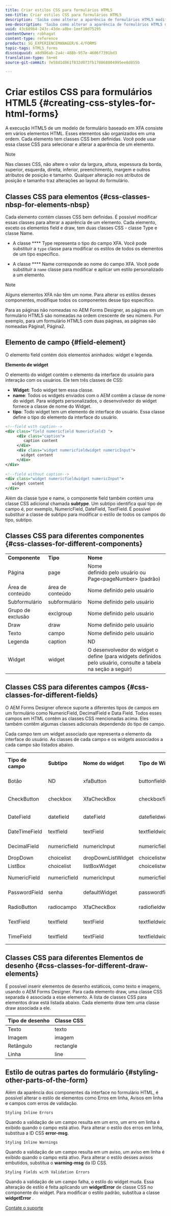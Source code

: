 ```yaml
---
title: Criar estilos CSS para formulários HTML5
seo-title: Criar estilos CSS para formulários HTML5
description: 'Saiba como alterar a aparência de formulários HTML5 modificando a classe CSS associada ao elemento de formulário HTML. '
seo-description: 'Saiba como alterar a aparência de formulários HTML5 modificando a classe CSS associada ao elemento de formulário HTML. '
uuid: 43c689b4-243c-43de-a8be-1eef10d75295
contentOwner: robhagat
content-type: reference
products: SG_EXPERIENCEMANAGER/6.4/FORMS
topic-tags: hTML5_forms
discoiquuid: a8d986ab-2a4c-488b-957e-4606f7391bd3
translation-type: tm+mt
source-git-commit: 7e58d1d861f832d073fb178868804995ee8d855b

---
```



# Criar estilos CSS para formulários HTML5 {#creating-css-styles-for-html-forms}

A execução HTML5 de um modelo de formulário baseado em XFA consiste em vários elementos HTML. Esses elementos são organizados em uma ordem. Cada elemento tem classes CSS bem definidas. Você pode usar essa classe CSS para selecionar e alterar a aparência de um elemento.

>[!NOTE]
>
>Nas classes CSS, não altere o valor da largura, altura, espessura da borda, superior, esquerda, direita, inferior, preenchimento, margem e outros atributos de posição e tamanho. Qualquer alteração nos atributos de posição e tamanho traz alterações ao layout do formulário.

## Classes CSS para elementos {#css-classes-nbsp-for-elements-nbsp}

Cada elemento contém classes CSS bem definidas. É possível modificar essas classes para alterar a aparência de um elemento. Cada elemento, exceto os elementos field e draw, tem duas classes CSS - classe Type e classe Name.

* A classe **** Type representa o tipo do campo XFA. Você pode substituir a `type` classe para modificar os estilos de todos os elementos de um tipo específico.

* A classe **** Name corresponde ao nome do campo XFA. Você pode substituir a `name` classe para modificar e aplicar um estilo personalizado a um elemento.

>[!NOTE]
>
>Alguns elementos XFA não têm um nome. Para alterar os estilos desses componentes, modifique todos os componentes desse tipo específico.

Para as páginas não nomeadas no AEM Forms Designer, as páginas em um formulário HTML5 são nomeadas na ordem crescente de seu número. Por exemplo, para um formulário HTML5 com duas páginas, as páginas são nomeadas Página1, Página2.

## Elemento de campo {#field-element}

O elemento field contém dois elementos aninhados: widget e legenda.

**Elemento de widget**

O elemento do widget contém o elemento da interface do usuário para interação com os usuários. Ele tem três classes de CSS:

* **Widget**: Todo widget tem essa classe.
* **name**: Todos os widgets enviados com o AEM contêm a classe de nome do widget. Para widgets personalizados, o desenvolvedor do widget fornece a classe de nome do Widget.
* **tipo**: Todo widget tem um elemento de interface do usuário. Essa classe define o tipo do elemento da interface do usuário.

```xml
<!--field with caption-->
<div class="field numericfield NumericField3 ">
     <div class="caption">
        caption content
     </div>
     <div class="widget numericfieldwidget numericInput">
       widget content
     </div>
</div>
 
<!--field without caption-->
<div class="widget numericfieldwidget numericInput">
   widget content
</div>
```

Além da classe type e name, o componente field também contém uma classe CSS adicional chamada **subtype**. Um subtipo identifica qual tipo de campo é, por exemplo, NumericField, DateField, TextField. É possível substituir a classe de subtipo para modificar o estilo de todos os campos do tipo, subtipo.

## Classes CSS para diferentes componentes {#css-classes-for-different-components}

<table> 
 <tbody> 
  <tr> 
   <td><strong>Componente</strong></td> 
   <td><strong>Tipo</strong></td> 
   <td><strong>Nome</strong></td> 
  </tr> 
  <tr> 
   <td>Página</td> 
   <td>page</td> 
   <td>Nome<br /> definido pelo usuário ou<br /> Page&lt;pageNumber&gt; (padrão)</td> 
  </tr> 
  <tr> 
   <td>Área de conteúdo</td> 
   <td>área de conteúdo</td> 
   <td>Nome definido pelo usuário</td> 
  </tr> 
  <tr> 
   <td>Subformulário</td> 
   <td>subformulário</td> 
   <td>Nome definido pelo usuário</td> 
  </tr> 
  <tr> 
   <td>Grupo de exclusão</td> 
   <td>exclgroup</td> 
   <td>Nome definido pelo usuário</td> 
  </tr> 
  <tr> 
   <td>Draw</td> 
   <td>draw</td> 
   <td>Nome definido pelo usuário</td> 
  </tr> 
  <tr> 
   <td>Texto</td> 
   <td>campo</td> 
   <td>Nome definido pelo usuário</td> 
  </tr> 
  <tr> 
   <td>Legenda</td> 
   <td>caption</td> 
   <td>ND</td> 
  </tr> 
  <tr> 
   <td>Widget</td> 
   <td>widget</td> 
   <td>O desenvolvedor do widget o define (para widgets definidos pelo usuário, consulte a tabela na seção a seguir)</td> 
  </tr> 
 </tbody> 
</table>

## Classes CSS para diferentes campos {#css-classes-for-different-fields}

O AEM Forms Designer oferece suporte a diferentes tipos de campos em um formulário como NumericField, DecimalField e Data Field. Todos esses campos em HTML contêm as classes CSS mencionadas acima. Eles também contêm algumas classes adicionais dependendo do tipo de campo.

Cada campo tem um widget associado que representa o elemento da interface do usuário. As classes de cada campo e os widgets associados a cada campo são listados abaixo.

<table> 
 <tbody> 
  <tr> 
   <td><strong>Tipo de campo</strong></td> 
   <td><strong>Subtipo</strong></td> 
   <td><strong>Nome do widget</strong></td> 
   <td><strong>Tipo de Widget</strong></td> 
   <td><strong>Tag da interface do usuário HTML</strong></td> 
  </tr> 
  <tr> 
   <td>Botão<br type="_moz" /> </td> 
   <td>ND</td> 
   <td>xfaButton<br type="_moz" /> </td> 
   <td>buttonfieldwidget<br type="_moz" /> </td> 
   <td>tipo de entrada=botão<br type="_moz" /> </td> 
  </tr> 
  <tr> 
   <td>CheckButton<br type="_moz" /> </td> 
   <td>checkbox<br /> </td> 
   <td>XfaCheckBox<br type="_moz" /> </td> 
   <td>checkboxfieldwidget<br type="_moz" /> </td> 
   <td>tipo de entrada=caixa de seleção<br type="_moz" /> </td> 
  </tr> 
  <tr> 
   <td>DateField<br type="_moz" /> </td> 
   <td>datefield<br type="_moz" /> </td> 
   <td>dateField<br type="_moz" /> </td> 
   <td>datefieldwidget<br type="_moz" /> </td> 
   <td>tipo de entrada=texto<br type="_moz" /> </td> 
  </tr> 
  <tr> 
   <td>DateTimeField<br type="_moz" /> </td> 
   <td>textfield<br type="_moz" /> </td> 
   <td>textField<br type="_moz" /> </td> 
   <td>textfieldwidget</td> 
   <td>tipo de entrada=texto<br type="_moz" /> </td> 
  </tr> 
  <tr> 
   <td>DecimalField<br type="_moz" /> </td> 
   <td>numericfield<br type="_moz" /> </td> 
   <td>numericInput<br type="_moz" /> </td> 
   <td>numericfieldwidget<br type="_moz" /> </td> 
   <td>tipo de entrada=texto<br type="_moz" /> </td> 
  </tr> 
  <tr> 
   <td>DropDown<br type="_moz" /> </td> 
   <td>choicelist<br type="_moz" /> </td> 
   <td>dropDownListWidget<br type="_moz" /> </td> 
   <td>choicelistwidget<br type="_moz" /> </td> 
   <td>select</td> 
  </tr> 
  <tr> 
   <td>ListBox<br type="_moz" /> </td> 
   <td>choicelist<br type="_moz" /> </td> 
   <td>listBoxWidget<br type="_moz" /> </td> 
   <td>choicelistwidget<br type="_moz" /> </td> 
   <td>ol</td> 
  </tr> 
  <tr> 
   <td>NumericField<br type="_moz" /> </td> 
   <td>numericfield<br type="_moz" /> </td> 
   <td>numericInput<br type="_moz" /> </td> 
   <td>numericfieldwidget<br type="_moz" /> </td> 
   <td>tipo de entrada=texto<br type="_moz" /> </td> 
  </tr> 
  <tr> 
   <td>PasswordField<br type="_moz" /> </td> 
   <td>senha<br type="_moz" /> </td> 
   <td>defaultWidget<br type="_moz" /> </td> 
   <td>passwordfieldwidget<br type="_moz" /> </td> 
   <td>tipo de entrada=senha<br type="_moz" /> </td> 
  </tr> 
  <tr> 
   <td>RadioButton<br type="_moz" /> </td> 
   <td>radiocampo<br type="_moz" /> </td> 
   <td>XfaCheckBox<br type="_moz" /> </td> 
   <td>radiofieldwidget<br type="_moz" /> </td> 
   <td>tipo de entrada=rádio<br type="_moz" /> </td> 
  </tr> 
  <tr> 
   <td>TextField<br type="_moz" /> </td> 
   <td>textfield<br type="_moz" /> </td> 
   <td>textField<br type="_moz" /> </td> 
   <td>textfieldwidget<br type="_moz" /> </td> 
   <td>tipo de entrada=texto<br type="_moz" /> </td> 
  </tr> 
  <tr> 
   <td>TimeField<br type="_moz" /> </td> 
   <td>textfield<br type="_moz" /> </td> 
   <td>textField<br type="_moz" /> </td> 
   <td>textfieldwidget<br type="_moz" /> </td> 
   <td>tipo de entrada=texto<br type="_moz" /> </td> 
  </tr> 
 </tbody> 
</table>

## Classes CSS para diferentes Elementos de desenho {#css-classes-for-different-draw-elements}

É possível inserir elementos de desenho estáticos, como texto e imagens, usando o AEM Forms Designer. Para cada elemento draw, uma classe CSS separada é associada a esse elemento. A lista de classes CSS para elementos draw está listada abaixo. Cada elemento draw tem uma classe draw associada a ele.

| **Tipo de desenho** | **Classe CSS** |
|---|---|
| Texto | texto |
| Imagem | imagem |
| Retângulo | rectangle |
| Linha | line |

## Estilo de outras partes do formulário {#styling-other-parts-of-the-form}

Além da aparência dos componentes da interface no formulário HTML, é possível alterar o estilo de elementos como Erros em linha, Avisos em linha e campos com erros de validação.

`Styling Inline Errors`

Quando a validação de um campo resulta em um erro, um erro em linha é exibido quando o campo está ativo. Para alterar o estilo dos erros em linha, substitua a ID CSS **error-msg**.

`Styling Inline Warnings`

Quando a validação de um campo resulta em um aviso, um aviso em linha é exibido quando o campo está ativo. Para alterar o estilo desses avisos embutidos, substitua o **warning-msg** da ID CSS.

`Styling Fields with Validation Errors`

Quando a validação de um campo falha, o estilo do widget muda. Essa alteração de estilo é feita aplicando um **widgetError** de classe CSS no componente do widget. Para modificar o estilo padrão, substitua a classe **widgetError** .

[Contate o suporte](https://www.adobe.com/account/sign-in.supportportal.html)
